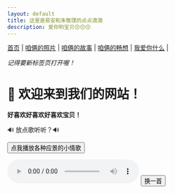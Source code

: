 ```yaml
---
layout: default
title: 这里是易安和朱敬璞的点点滴滴
description: 爱你哟宝贝😚😚😚
---
```

<style>
  .page-header h1 {
    margin-top: 100px; /* 向下挪 50px */
  }

  .page-header {
    padding-left: 0;
    padding-right: 0;
  }

  .page-header .wrapper {
    max-width: 100%;
    width: 100%;
    padding-left: 2rem;
    padding-right: 2rem;
  }
  .page-header {
    background-image: url('/assets/images/photos12.jpg'); /* 替换成你的图片路径 */
    background-size: cover;
    background-position: center;
    background-repeat: no-repeat;
    color: white;
  }

  .project-name,
  .project-tagline {
    text-shadow: 1px 1px 3px rgba(0,0,0,0.6); /* 让文字在图上更清晰 */
  }
</style>



<nav>
  <a href="/">首页</a> |
  <a href="/photos">咱俩的照片</a> |
  <a href="/story">咱俩的故事</a> |
  <a href="/future">咱俩的畅想</a> |
  <a href="/love">我爱你什么</a> |
</nav>

<p><em>记得要新标签页打开喔！</em></p>

# 👋 欢迎来到我们的网站！

**好喜欢好喜欢好喜欢宝贝！**

<p>🔊 放点歌听听？🔊</p>
<button onclick="playMusic()">点我播放各种应景的小情歌</button>

<p id="now-playing" style="font-weight: bold; margin-top: 10px;"></p>

<audio id="bgm" autoplay controls></audio>
<button onclick="nextSong()">换一首</button>

<script>
  const playlist = [
    { src: '/assets/music/bgm1.mp3', title: '红豆 - 方大同' },
    { src: '/assets/music/bgm2.mp3', title: '就是爱你 - 陶喆' },
    { src: '/assets/music/bgm3.mp3', title: '永恒的主题 - 丁世光' }
    { src: '/assets/music/bgm4.mp3', title: '陪你 - 陶喆' }
  ];

  let currentTrack = 0;
  const player = document.getElementById('bgm');
  const nowPlaying = document.getElementById('now-playing');

  function updateNowPlaying() {
    nowPlaying.innerText = '正在播放：' + playlist[currentTrack].title;
  }

  function playMusic() {
    player.src = playlist[currentTrack].src;
    updateNowPlaying();
    player.play();
  }

  function nextSong() {
    currentTrack = (currentTrack + 1) % playlist.length;
    playMusic();
  }

  player.addEventListener('ended', nextSong);
</script>


